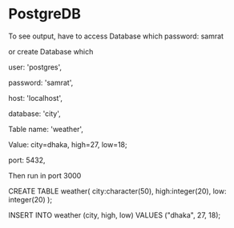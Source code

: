 # PostgreDB
To see output, have to access Database which password: samrat

or create Database which

  user: 'postgres',
  
  password: 'samrat',
  
  host: 'localhost',
  
  database: 'city',
  
  Table name: 'weather',
  
  Value: city=dhaka, high=27, low=18;
  
  port: 5432,
  
  Then run in port 3000



CREATE TABLE weather(
   city:character(50),
   high:integer(20),
   low: integer(20)
);

INSERT INTO weather (city, high, low)
VALUES ("dhaka", 27, 18);

